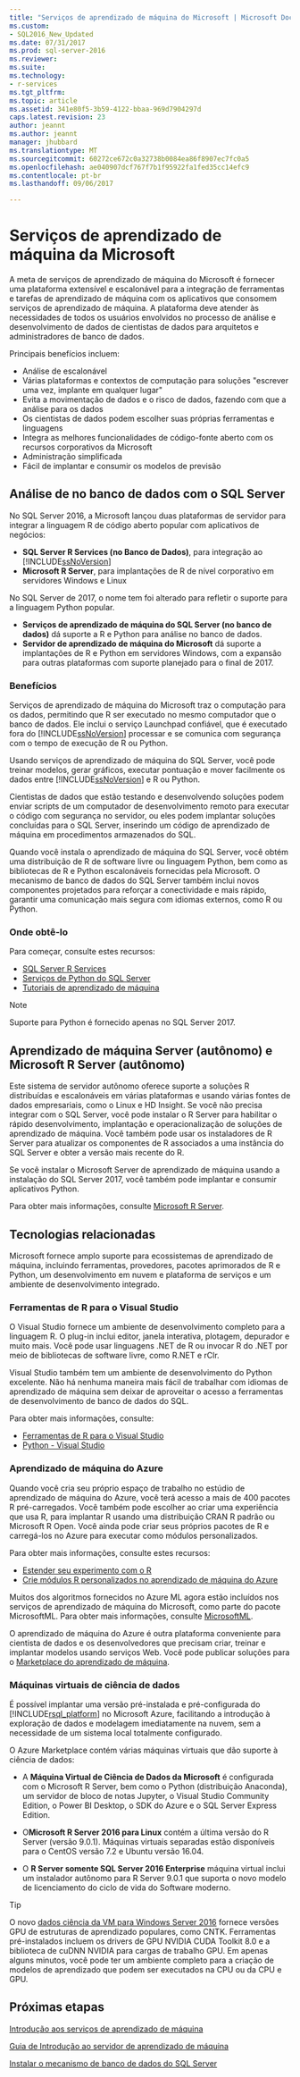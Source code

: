 ```yaml
---
title: "Serviços de aprendizado de máquina do Microsoft | Microsoft Docs"
ms.custom:
- SQL2016_New_Updated
ms.date: 07/31/2017
ms.prod: sql-server-2016
ms.reviewer: 
ms.suite: 
ms.technology:
- r-services
ms.tgt_pltfrm: 
ms.topic: article
ms.assetid: 341e80f5-3b59-4122-bbaa-969d7904297d
caps.latest.revision: 23
author: jeannt
ms.author: jeannt
manager: jhubbard
ms.translationtype: MT
ms.sourcegitcommit: 60272ce672c0a32738b0084ea86f8907ec7fc0a5
ms.openlocfilehash: ae040907dcf767f7b1f95922fa1fed35cc14efc9
ms.contentlocale: pt-br
ms.lasthandoff: 09/06/2017

---
```

# <a name="microsoft-machine-learning-services"></a>Serviços de aprendizado de máquina da Microsoft

A meta de serviços de aprendizado de máquina do Microsoft é fornecer uma plataforma extensível e escalonável para a integração de ferramentas e tarefas de aprendizado de máquina com os aplicativos que consomem serviços de aprendizado de máquina. A plataforma deve atender às necessidades de todos os usuários envolvidos no processo de análise e desenvolvimento de dados de cientistas de dados para arquitetos e administradores de banco de dados.

Principais benefícios incluem:

+ Análise de escalonável
+ Várias plataformas e contextos de computação para soluções "escrever uma vez, implante em qualquer lugar"
+ Evita a movimentação de dados e o risco de dados, fazendo com que a análise para os dados
+ Os cientistas de dados podem escolher suas próprias ferramentas e linguagens
+ Integra as melhores funcionalidades de código-fonte aberto com os recursos corporativos da Microsoft
+ Administração simplificada
+ Fácil de implantar e consumir os modelos de previsão

## <a name="in-database-analytics-with-sql-server"></a>Análise de no banco de dados com o SQL Server

No SQL Server 2016, a Microsoft lançou duas plataformas de servidor para integrar a linguagem R de código aberto popular com aplicativos de negócios:

+ **SQL Server R Services (no Banco de Dados)**, para integração ao [!INCLUDE[ssNoVersion](../../includes/ssnoversion-md.md)]
+ **Microsoft R Server**, para implantações de R de nível corporativo em servidores Windows e Linux

No SQL Server de 2017, o nome tem foi alterado para refletir o suporte para a linguagem Python popular.

+ **Serviços de aprendizado de máquina do SQL Server (no banco de dados)** dá suporte a R e Python para análise no banco de dados.
+ **Servidor de aprendizado de máquina do Microsoft** dá suporte a implantações de R e Python em servidores Windows, com a expansão para outras plataformas com suporte planejado para o final de 2017.

### <a name="benefits"></a>Benefícios

Serviços de aprendizado de máquina do Microsoft traz o computação para os dados, permitindo que R ser executado no mesmo computador que o banco de dados. Ele inclui o serviço Launchpad confiável, que é executado fora do [!INCLUDE[ssNoVersion](../../includes/ssnoversion-md.md)] processar e se comunica com segurança com o tempo de execução de R ou Python.

Usando serviços de aprendizado de máquina do SQL Server, você pode treinar modelos, gerar gráficos, executar pontuação e mover facilmente os dados entre [!INCLUDE[ssNoVersion](../../includes/ssnoversion-md.md)] e R ou Python.

Cientistas de dados que estão testando e desenvolvendo soluções podem enviar scripts de um computador de desenvolvimento remoto para executar o código com segurança no servidor, ou eles podem implantar soluções concluídas para o SQL Server, inserindo um código de aprendizado de máquina em procedimentos armazenados do SQL.

Quando você instala o aprendizado de máquina do SQL Server, você obtém uma distribuição de R de software livre ou linguagem Python, bem como as bibliotecas de R e Python escalonáveis fornecidas pela Microsoft. O mecanismo de banco de dados do SQL Server também inclui novos componentes projetados para reforçar a conectividade e mais rápido, garantir uma comunicação mais segura com idiomas externos, como R ou Python.

### <a name="where-to-get-it"></a>Onde obtê-lo

Para começar, consulte estes recursos:

+ [SQL Server R Services](sql-server-r-services.md)
+ [Serviços de Python do SQL Server](../python/sql-server-python-services.md)
+ [Tutoriais de aprendizado de máquina](../tutorials/machine-learning-services-tutorials.md)

> [!NOTE]
> Suporte para Python é fornecido apenas no SQL Server 2017. 

## <a name="machine-learning-server-standalone-and-microsoft-r-server-standalone"></a>Aprendizado de máquina Server (autônomo) e Microsoft R Server (autônomo)

Este sistema de servidor autônomo oferece suporte a soluções R distribuídas e escalonáveis em várias plataformas e usando várias fontes de dados empresariais, como o Linux e HD Insight. Se você não precisa integrar com o SQL Server, você pode instalar o R Server para habilitar o rápido desenvolvimento, implantação e operacionalização de soluções de aprendizado de máquina. Você também pode usar os instaladores de R Server para atualizar os componentes de R associados a uma instância do SQL Server e obter a versão mais recente do R.

Se você instalar o Microsoft Server de aprendizado de máquina usando a instalação do SQL Server 2017, você também pode implantar e consumir aplicativos Python.

Para obter mais informações, consulte [Microsoft R Server](https://docs.microsoft.com/r-server/index).

## <a name="related-technologies"></a>Tecnologias relacionadas

Microsoft fornece amplo suporte para ecossistemas de aprendizado de máquina, incluindo ferramentas, provedores, pacotes aprimorados de R e Python, um desenvolvimento em nuvem e plataforma de serviços e um ambiente de desenvolvimento integrado.

### <a name="r-tools-for-visual-studio"></a>Ferramentas de R para o Visual Studio

O Visual Studio fornece um ambiente de desenvolvimento completo para a linguagem R. O plug-in inclui editor, janela interativa, plotagem, depurador e muito mais. Você pode usar linguagens .NET de R ou invocar R do .NET por meio de bibliotecas de software livre, como R.NET e rClr.

Visual Studio também tem um ambiente de desenvolvimento do Python excelente. Não há nenhuma maneira mais fácil de trabalhar com idiomas de aprendizado de máquina sem deixar de aproveitar o acesso a ferramentas de desenvolvimento de banco de dados do SQL.

Para obter mais informações, consulte:

+ [Ferramentas de R para o Visual Studio](https://www.visualstudio.com/vs/rtvs/)
+ [Python - Visual Studio](https://www.visualstudio.com/vs/python/)

### <a name="azure-machine-learning"></a>Aprendizado de máquina do Azure

Quando você cria seu próprio espaço de trabalho no estúdio de aprendizado de máquina do Azure, você terá acesso a mais de 400 pacotes R pré-carregados. Você também pode escolher ao criar uma experiência que usa R, para implantar R usando uma distribuição CRAN R padrão ou Microsoft R Open. Você ainda pode criar seus próprios pacotes de R e carregá-los no Azure para executar como módulos personalizados.

Para obter mais informações, consulte estes recursos:

+ [Estender seu experimento com o R](https://docs.microsoft.com/azure/machine-learning/machine-learning-extend-your-experiment-with-r)
+ [Crie módulos R personalizados no aprendizado de máquina do Azure](https://docs.microsoft.com/azure/machine-learning/machine-learning-custom-r-modules)

Muitos dos algoritmos fornecidos no Azure ML agora estão incluídos nos serviços de aprendizado de máquina do Microsoft, como parte do pacote MicrosoftML. Para obter mais informações, consulte [MicrosoftML](https://docs.microsoft.com/r-server/r-reference/microsoftml/microsoftml-package).

O aprendizado de máquina do Azure é outra plataforma conveniente para cientista de dados e os desenvolvedores que precisam criar, treinar e implantar modelos usando serviços Web. Você pode publicar soluções para o [Marketplace do aprendizado de máquina](http://datamarket.azure.com/browse/data?category=machine-learning).

### <a name="data-science-virtual-machines"></a>Máquinas virtuais de ciência de dados

É possível implantar uma versão pré-instalada e pré-configurada do [!INCLUDE[rsql_platform](../../includes/rsql-platform-md.md)] no Microsoft Azure, facilitando a introdução à exploração de dados e modelagem imediatamente na nuvem, sem a necessidade de um sistema local totalmente configurado.

O Azure Marketplace contém várias máquinas virtuais que dão suporte à ciência de dados:

+ A **Máquina Virtual de Ciência de Dados da Microsoft** é configurada com o Microsoft R Server, bem como o Python (distribuição Anaconda), um servidor de bloco de notas Jupyter, o Visual Studio Community Edition, o Power BI Desktop, o SDK do Azure e o SQL Server Express Edition.

+ O**Microsoft R Server 2016 para Linux** contém a última versão do R Server (versão 9.0.1). Máquinas virtuais separadas estão disponíveis para o CentOS versão 7.2 e Ubuntu versão 16.04.

+ O **R Server somente SQL Server 2016 Enterprise** máquina virtual inclui um instalador autônomo para R Server 9.0.1 que suporta o novo modelo de licenciamento do ciclo de vida do Software moderno.

> [!TIP]
> O novo [dados ciência da VM para Windows Server 2016](http://aka.ms/dsvm/win2016) fornece versões GPU de estruturas de aprendizado populares, como CNTK. Ferramentas pré-instalados incluem os drivers de GPU NVIDIA CUDA Toolkit 8.0 e a biblioteca de cuDNN NVIDIA para cargas de trabalho GPU. Em apenas alguns minutos, você pode ter um ambiente completo para a criação de modelos de aprendizado que podem ser executados na CPU ou da CPU e GPU.

## <a name="next-steps"></a>Próximas etapas

[Introdução aos serviços de aprendizado de máquina](getting-started-with-sql-server-r-services.md)

[Guia de Introdução ao servidor de aprendizado de máquina](getting-started-with-microsoft-r-server-standalone.md)

[Instalar o mecanismo de banco de dados do SQL Server](../../database-engine/install-windows/install-sql-server-database-engine.md)

